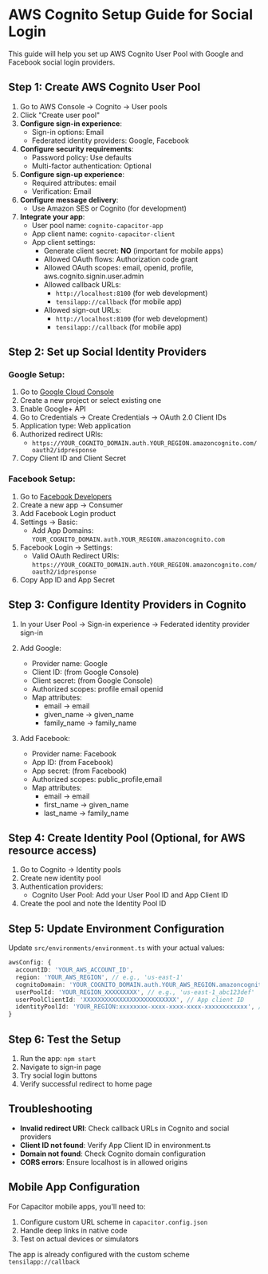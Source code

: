 # AWS Cognito Setup Guide for Social Login

This guide will help you set up AWS Cognito User Pool with Google and Facebook social login providers.

## Step 1: Create AWS Cognito User Pool

1. Go to AWS Console → Cognito → User pools
2. Click "Create user pool"
3. **Configure sign-in experience**:
   - Sign-in options: Email
   - Federated identity providers: Google, Facebook
4. **Configure security requirements**:
   - Password policy: Use defaults
   - Multi-factor authentication: Optional
5. **Configure sign-up experience**:
   - Required attributes: email
   - Verification: Email
6. **Configure message delivery**:
   - Use Amazon SES or Cognito (for development)
7. **Integrate your app**:
   - User pool name: `cognito-capacitor-app`
   - App client name: `cognito-capacitor-client`
   - App client settings:
     - Generate client secret: **NO** (important for mobile apps)
     - Allowed OAuth flows: Authorization code grant
     - Allowed OAuth scopes: email, openid, profile, aws.cognito.signin.user.admin
     - Allowed callback URLs:
       - `http://localhost:8100` (for web development)
       - `tensilapp://callback` (for mobile app)
     - Allowed sign-out URLs:
       - `http://localhost:8100` (for web development)
       - `tensilapp://callback` (for mobile app)

## Step 2: Set up Social Identity Providers

### Google Setup:
1. Go to [Google Cloud Console](https://console.cloud.google.com/)
2. Create a new project or select existing one
3. Enable Google+ API
4. Go to Credentials → Create Credentials → OAuth 2.0 Client IDs
5. Application type: Web application
6. Authorized redirect URIs:
   - `https://YOUR_COGNITO_DOMAIN.auth.YOUR_REGION.amazoncognito.com/oauth2/idpresponse`
7. Copy Client ID and Client Secret

### Facebook Setup:
1. Go to [Facebook Developers](https://developers.facebook.com/)
2. Create a new app → Consumer
3. Add Facebook Login product
4. Settings → Basic:
   - Add App Domains: `YOUR_COGNITO_DOMAIN.auth.YOUR_REGION.amazoncognito.com`
5. Facebook Login → Settings:
   - Valid OAuth Redirect URIs: `https://YOUR_COGNITO_DOMAIN.auth.YOUR_REGION.amazoncognito.com/oauth2/idpresponse`
6. Copy App ID and App Secret

## Step 3: Configure Identity Providers in Cognito

1. In your User Pool → Sign-in experience → Federated identity provider sign-in
2. Add Google:
   - Provider name: Google
   - Client ID: (from Google Console)
   - Client secret: (from Google Console)
   - Authorized scopes: profile email openid
   - Map attributes:
     - email → email
     - given_name → given_name
     - family_name → family_name

3. Add Facebook:
   - Provider name: Facebook
   - App ID: (from Facebook)
   - App secret: (from Facebook)
   - Authorized scopes: public_profile,email
   - Map attributes:
     - email → email
     - first_name → given_name
     - last_name → family_name

## Step 4: Create Identity Pool (Optional, for AWS resource access)

1. Go to Cognito → Identity pools
2. Create new identity pool
3. Authentication providers:
   - Cognito User Pool: Add your User Pool ID and App Client ID
4. Create the pool and note the Identity Pool ID

## Step 5: Update Environment Configuration

Update `src/environments/environment.ts` with your actual values:

```typescript
awsConfig: {
  accountID: 'YOUR_AWS_ACCOUNT_ID',
  region: 'YOUR_AWS_REGION', // e.g., 'us-east-1'
  cognitoDomain: 'YOUR_COGNITO_DOMAIN.auth.YOUR_AWS_REGION.amazoncognito.com',
  userPoolId: 'YOUR_REGION_XXXXXXXXX', // e.g., 'us-east-1_abc123def'
  userPoolClientId: 'XXXXXXXXXXXXXXXXXXXXXXXXXX', // App client ID
  identityPoolId: 'YOUR_REGION:xxxxxxxx-xxxx-xxxx-xxxx-xxxxxxxxxxxx', // Optional
}
```

## Step 6: Test the Setup

1. Run the app: `npm start`
2. Navigate to sign-in page
3. Try social login buttons
4. Verify successful redirect to home page

## Troubleshooting

- **Invalid redirect URI**: Check callback URLs in Cognito and social providers
- **Client ID not found**: Verify App Client ID in environment.ts
- **Domain not found**: Check Cognito domain configuration
- **CORS errors**: Ensure localhost is in allowed origins

## Mobile App Configuration

For Capacitor mobile apps, you'll need to:

1. Configure custom URL scheme in `capacitor.config.json`
2. Handle deep links in native code
3. Test on actual devices or simulators

The app is already configured with the custom scheme `tensilapp://callback`